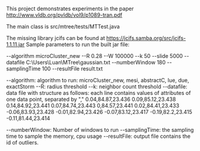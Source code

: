 This project demonstrates experiments in the paper http://www.vldb.org/pvldb/vol9/p1089-tran.pdf

The main class is src/mtree/tests/MTTest.java

The missing library jcifs can be found at https://jcifs.samba.org/src/jcifs-1.1.11.jar 
Sample parameters to run the built jar file:    

--algorithm microCluster_new --R 0.28 --W 100000 --k 50 --slide 5000 --datafile C:\Users\Luan\MTree\gaussian.txt 
     --numberWindow 180 --samplingTime 100 --resultFile result.txt


--algorithm: algorithm to run: microCluster_new, mesi, abstractC, lue, due, exactStorm
--R: radius threshold
--k: neighbor count threshold 
--datafile: data file with structure as follows: each line contains values of attributes of one data point,  separated by ","
0.04,84.87,23.436
0.09,85.12,23.438
0.14,84.92,23.441
0.07,84.74,23.443
0,84.57,23.441
0.02,84.41,23.433
-0.06,83.93,23.428
-0.01,82.94,23.426
-0.07,83.12,23.417
-0.19,82.2,23.415
-0.11,81.44,23.414


--numberWindow: Number of windows to run
--samplingTime: the sampling time to sample the memory, cpu usage
--resultFile: output file contains the id of outliers.

